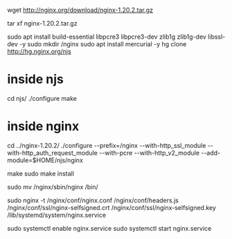 wget http://nginx.org/download/nginx-1.20.2.tar.gz

tar xf nginx-1.20.2.tar.gz

sudo apt install build-essential libpcre3 libpcre3-dev zlib1g zlib1g-dev libssl-dev -y
sudo mkdir /nginx
sudo apt  install mercurial -y
hg clone http://hg.nginx.org/njs

# inside njs
cd njs/
./configure
make

# inside nginx
cd ../nginx-1.20.2/
./configure --prefix=/nginx --with-http_ssl_module --with-http_auth_request_module --with-pcre --with-http_v2_module --add-module=$HOME/njs/nginx

make
sudo make install

sudo mv /nginx/sbin/nginx /bin/

sudo nginx -t
/nginx/conf/nginx.conf
/nginx/conf/headers.js
/nginx/conf/ssl/nginx-selfsigned.crt
/nginx/conf/ssl/nginx-selfsigned.key
/lib/systemd/system/nginx.service

sudo systemctl enable nginx.service
sudo systemctl start nginx.service
